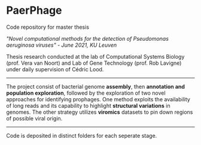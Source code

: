 # PaerPhage

Code repository for master thesis 

*"Novel computational methods for the detection of Pseudomonas aeruginosa viruses" - June 2021, KU Leuven*

Thesis research conducted at the lab of Computational Systems Biology (prof. Vera van Noort) and Lab of Gene Technology (prof. Rob Lavigne) under daily supervision of Cédric Lood.

---
The project consist of bacterial genome **assembly**, then **annotation and population exploration**, followed by the exploration of two novel approaches for identifying prophages.
One method exploits the availability of long reads and its capability to highlight **structural variations** in genomes. 
The other strategy utilizes **viromics** datasets to pin down regions of possible viral origin.

---
Code is deposited in distinct folders for each seperate stage.

